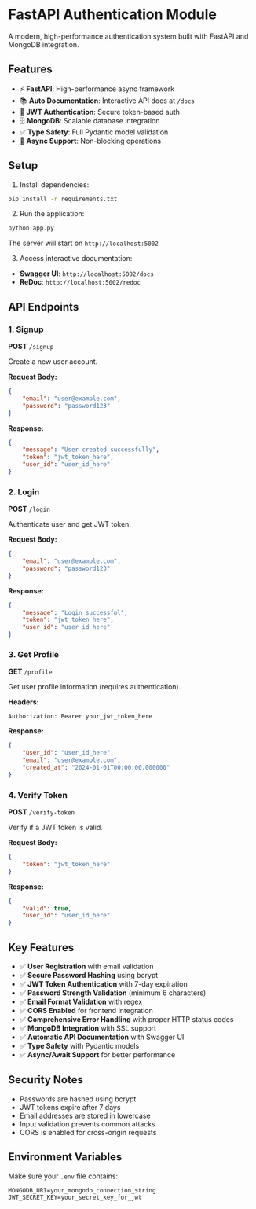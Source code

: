 # FastAPI Authentication Module

A modern, high-performance authentication system built with FastAPI and MongoDB integration.

## Features

- ⚡ **FastAPI**: High-performance async framework
- 📚 **Auto Documentation**: Interactive API docs at `/docs`
- 🔐 **JWT Authentication**: Secure token-based auth
- 🗄️ **MongoDB**: Scalable database integration
- ✅ **Type Safety**: Full Pydantic model validation
- 🚀 **Async Support**: Non-blocking operations

## Setup

1. Install dependencies:
```bash
pip install -r requirements.txt
```

2. Run the application:
```bash
python app.py
```

The server will start on `http://localhost:5002`

3. Access interactive documentation:
- **Swagger UI**: `http://localhost:5002/docs`
- **ReDoc**: `http://localhost:5002/redoc`

## API Endpoints

### 1. Signup
**POST** `/signup`

Create a new user account.

**Request Body:**
```json
{
    "email": "user@example.com",
    "password": "password123"
}
```

**Response:**
```json
{
    "message": "User created successfully",
    "token": "jwt_token_here",
    "user_id": "user_id_here"
}
```

### 2. Login
**POST** `/login`

Authenticate user and get JWT token.

**Request Body:**
```json
{
    "email": "user@example.com",
    "password": "password123"
}
```

**Response:**
```json
{
    "message": "Login successful",
    "token": "jwt_token_here",
    "user_id": "user_id_here"
}
```

### 3. Get Profile
**GET** `/profile`

Get user profile information (requires authentication).

**Headers:**
```
Authorization: Bearer your_jwt_token_here
```

**Response:**
```json
{
    "user_id": "user_id_here",
    "email": "user@example.com",
    "created_at": "2024-01-01T00:00:00.000000"
}
```

### 4. Verify Token
**POST** `/verify-token`

Verify if a JWT token is valid.

**Request Body:**
```json
{
    "token": "jwt_token_here"
}
```

**Response:**
```json
{
    "valid": true,
    "user_id": "user_id_here"
}
```

## Key Features

- ✅ **User Registration** with email validation
- ✅ **Secure Password Hashing** using bcrypt
- ✅ **JWT Token Authentication** with 7-day expiration
- ✅ **Password Strength Validation** (minimum 6 characters)
- ✅ **Email Format Validation** with regex
- ✅ **CORS Enabled** for frontend integration
- ✅ **Comprehensive Error Handling** with proper HTTP status codes
- ✅ **MongoDB Integration** with SSL support
- ✅ **Automatic API Documentation** with Swagger UI
- ✅ **Type Safety** with Pydantic models
- ✅ **Async/Await Support** for better performance

## Security Notes

- Passwords are hashed using bcrypt
- JWT tokens expire after 7 days
- Email addresses are stored in lowercase
- Input validation prevents common attacks
- CORS is enabled for cross-origin requests

## Environment Variables

Make sure your `.env` file contains:
```
MONGODB_URI=your_mongodb_connection_string
JWT_SECRET_KEY=your_secret_key_for_jwt
```
